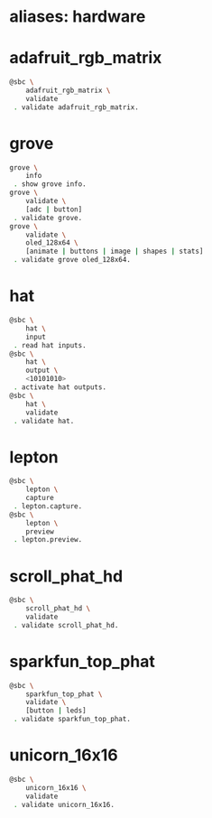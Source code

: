# aliases: hardware

# adafruit_rgb_matrix

```bash
@sbc \
	adafruit_rgb_matrix \
	validate
 . validate adafruit_rgb_matrix.
```

# grove

```bash
grove \
	info
 . show grove info.
grove \
	validate \
	[adc | button]
 . validate grove.
grove \
	validate \
	oled_128x64 \
	[animate | buttons | image | shapes | stats]
 . validate grove oled_128x64.
```

# hat

```bash
@sbc \
	hat \
	input
 . read hat inputs.
@sbc \
	hat \
	output \
	<10101010>
 . activate hat outputs.
@sbc \
	hat \
	validate
 . validate hat.
```

# lepton

```bash
@sbc \
	lepton \
	capture
 . lepton.capture.
@sbc \
	lepton \
	preview
 . lepton.preview.
```

# scroll_phat_hd

```bash
@sbc \
	scroll_phat_hd \
	validate
 . validate scroll_phat_hd.
```

# sparkfun_top_phat

```bash
@sbc \
	sparkfun_top_phat \
	validate \
	[button | leds]
 . validate sparkfun_top_phat.
```

# unicorn_16x16

```bash
@sbc \
	unicorn_16x16 \
	validate
 . validate unicorn_16x16.
```
